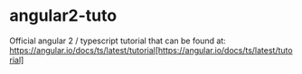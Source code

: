 # angular2-tuto
Official angular 2 / typescript tutorial that can be found at: https://angular.io/docs/ts/latest/tutorial[https://angular.io/docs/ts/latest/tutorial]
